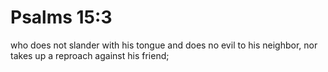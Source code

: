 # Psalms 15:3

who does not slander with his tongue and does no evil to his neighbor, nor takes up a reproach against his friend;
